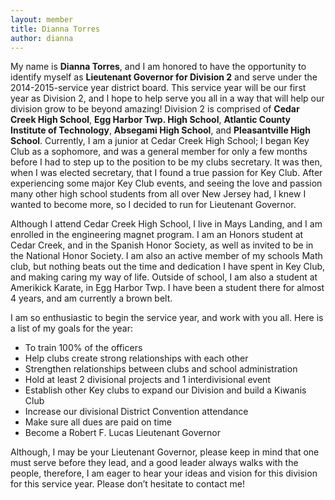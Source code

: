 ```yaml
---
layout: member
title: Dianna Torres
author: dianna
---
```


My name is **Dianna Torres**, and I am honored to have the opportunity to identify myself as **Lieutenant Governor for Division 2** and serve under the 2014-2015-service year district board. This service year will be our first year as Division 2, and I hope to help serve you all in a way that will help our division grow to be beyond amazing! Division 2 is comprised of **Cedar Creek High School**, **Egg Harbor Twp. High School**, **Atlantic County Institute of Technology**, **Absegami High School**, and **Pleasantville High School**. Currently, I am a junior at Cedar Creek High School; I began Key Club as a sophomore, and was a general member for only a few months before I had to step up to the position to be my clubs secretary. It was then, when I was elected secretary, that I found a true passion for Key Club. After experiencing some major Key Club events, and seeing the love and passion many other high school students from all over New Jersey had, I knew I wanted to become more, so I decided to run for Lieutenant Governor.

Although I attend Cedar Creek High School, I live in Mays Landing, and I am enrolled in the engineering magnet program. I am an Honors student at Cedar Creek, and in the Spanish Honor Society, as well as invited to be in the National Honor Society. I am also an active member of my schools Math club, but nothing beats out the time and dedication I have spent in Key Club, and making caring my way of life. Outside of school, I am also a student at Amerikick Karate, in Egg Harbor Twp. I have been a student there for almost 4 years, and am currently a brown belt.

I am so enthusiastic to begin the service year, and work with you all. Here is a list of my goals for the year:

- To train 100% of the officers
- Help clubs create strong relationships with each other
- Strengthen relationships between clubs and school administration
- Hold at least 2 divisional projects and 1 interdivisional event
- Establish other Key clubs to expand our Division and build a Kiwanis Club
- Increase our divisional District Convention attendance
- Make sure all dues are paid on time
- Become a Robert F. Lucas Lieutenant Governor

Although, I may be your Lieutenant Governor, please keep in mind that one must serve before they lead, and a good leader always walks with the people, therefore, I am eager to hear your ideas and vision for this division for this service year. Please don’t hesitate to contact me!
